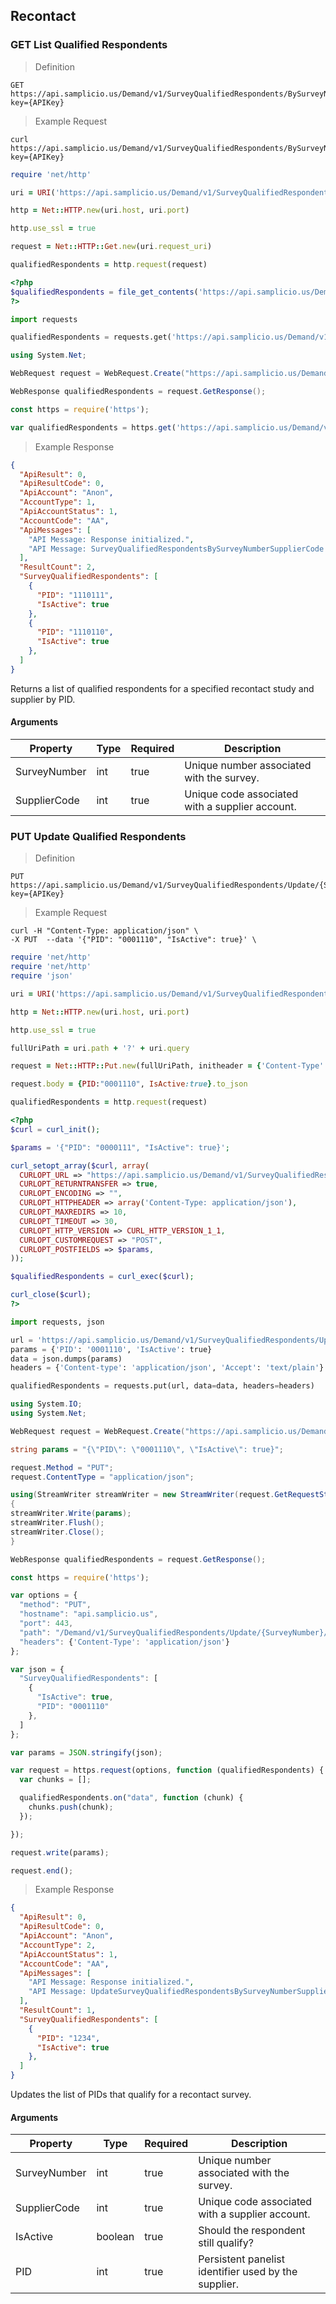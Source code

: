## Recontact

### GET List Qualified Respondents

> Definition

```plaintext
GET  https://api.samplicio.us/Demand/v1/SurveyQualifiedRespondents/BySurveyNumberSupplierCode/{SurveyNumber}/{SupplierCode}?key={APIKey}
```

> Example Request

```shell
curl https://api.samplicio.us/Demand/v1/SurveyQualifiedRespondents/BySurveyNumberSupplierCode/{SurveyNumber}/{SupplierCode}?key={APIKey}
```

```ruby
require 'net/http'

uri = URI('https://api.samplicio.us/Demand/v1/SurveyQualifiedRespondents/BySurveyNumberSupplierCode/{SurveyNumber}/{SupplierCode}?key={APIKey}')

http = Net::HTTP.new(uri.host, uri.port)

http.use_ssl = true

request = Net::HTTP::Get.new(uri.request_uri)

qualifiedRespondents = http.request(request)  
```

```php
<?php
$qualifiedRespondents = file_get_contents('https://api.samplicio.us/Demand/v1/SurveyQualifiedRespondents/BySurveyNumberSupplierCode/{SurveyNumber}/{SupplierCode}?key={APIKey}');
?>
```

```python
import requests

qualifiedRespondents = requests.get('https://api.samplicio.us/Demand/v1/SurveyQualifiedRespondents/BySurveyNumberSupplierCode/{SurveyNumber}/{SupplierCode}?key={APIKey}')
```

```csharp
using System.Net;

WebRequest request = WebRequest.Create("https://api.samplicio.us/Demand/v1/SurveyQualifiedRespondents/BySurveyNumberSupplierCode/{SurveyNumber}/{SupplierCode}?key={APIKey}");

WebResponse qualifiedRespondents = request.GetResponse();
```

```javascript
const https = require('https');

var qualifiedRespondents = https.get('https://api.samplicio.us/Demand/v1/SurveyQualifiedRespondents/BySurveyNumberSupplierCode/{SurveyNumber}/{SupplierCode}?key={APIKey}');
```

> Example Response

```json 
{
  "ApiResult": 0,
  "ApiResultCode": 0,
  "ApiAccount": "Anon",
  "AccountType": 1,
  "ApiAccountStatus": 1,
  "AccountCode": "AA",
  "ApiMessages": [
    "API Message: Response initialized.",
    "API Message: SurveyQualifiedRespondentsBySurveyNumberSupplierCode successful."
  ],
  "ResultCount": 2,
  "SurveyQualifiedRespondents": [
    {
      "PID": "1110111",
      "IsActive": true
    },
    {
      "PID": "1110110",
      "IsActive": true
    },
  ]
}
```

Returns a list of qualified respondents for a specified recontact study and supplier by PID.

#### Arguments

| Property                     | Type     | Required | Description                                                                                                                                  |
|------------------------------|----------|----------|----------------------------------------------------------------------------------------------------------------------------------------------|
| SurveyNumber                 | int      | true     | Unique number associated with the survey.                                                                                                    |
| SupplierCode                 | int      | true     | Unique code associated with a supplier account.                                                                                              |


### PUT Update Qualified Respondents

>Definition

```plaintext
PUT  https://api.samplicio.us/Demand/v1/SurveyQualifiedRespondents/Update/{SurveyNumber}/{SupplierCode}?key={APIKey}
```

>Example Request

```shell
curl -H "Content-Type: application/json" \
-X PUT  --data '{"PID": "0001110", "IsActive": true}' \ 
```

```ruby
require 'net/http'
require 'net/http'
require 'json'

uri = URI('https://api.samplicio.us/Demand/v1/SurveyQualifiedRespondents/Update/{SurveyNumber}/{SupplierCode}?key={APIKey}')

http = Net::HTTP.new(uri.host, uri.port)

http.use_ssl = true

fullUriPath = uri.path + '?' + uri.query

request = Net::HTTP::Put.new(fullUriPath, initheader = {'Content-Type' =>'application/json'})

request.body = {PID:"0001110", IsActive:true}.to_json

qualifiedRespondents = http.request(request)
```

```php
<?php
$curl = curl_init();

$params = '{"PID": "0000111", "IsActive": true}';

curl_setopt_array($curl, array(
  CURLOPT_URL => "https://api.samplicio.us/Demand/v1/SurveyQualifiedRespondents/Update/{SurveyNumber}/{SupplierCode}?key={APIKey}",
  CURLOPT_RETURNTRANSFER => true,
  CURLOPT_ENCODING => "",
  CURLOPT_HTTPHEADER => array('Content-Type: application/json'),
  CURLOPT_MAXREDIRS => 10,
  CURLOPT_TIMEOUT => 30,
  CURLOPT_HTTP_VERSION => CURL_HTTP_VERSION_1_1,
  CURLOPT_CUSTOMREQUEST => "POST",
  CURLOPT_POSTFIELDS => $params,
));

$qualifiedRespondents = curl_exec($curl);

curl_close($curl);
?>
```

```python
import requests, json

url = 'https://api.samplicio.us/Demand/v1/SurveyQualifiedRespondents/Update/{SurveyNumber}/{SupplierCode}?key={APIKey}'
params = {'PID': '0001110', 'IsActive': true}
data = json.dumps(params)
headers = {'Content-type': 'application/json', 'Accept': 'text/plain'}

qualifiedRespondents = requests.put(url, data=data, headers=headers)
```

```csharp
using System.IO;
using System.Net;

WebRequest request = WebRequest.Create("https://api.samplicio.us/Demand/v1/SurveyQualifiedRespondents/Update/{SurveyNumber}/{SupplierCode}?key={APIKey}");

string params = "{\"PID\": \"0001110\", \"IsActive\": true}";

request.Method = "PUT";
request.ContentType = "application/json";

using(StreamWriter streamWriter = new StreamWriter(request.GetRequestStream()))
{
streamWriter.Write(params);
streamWriter.Flush();
streamWriter.Close();
}

WebResponse qualifiedRespondents = request.GetResponse();
```

```javascript
const https = require('https');

var options = {
  "method": "PUT",
  "hostname": "api.samplicio.us",
  "port": 443,
  "path": "/Demand/v1/SurveyQualifiedRespondents/Update/{SurveyNumber}/{SupplierCode}?key={APIKey}",
  "headers": {'Content-Type': 'application/json'}
};

var json = {
  "SurveyQualifiedRespondents": [
    {
      "IsActive": true,
      "PID": "0001110"
    },
  ]
};

var params = JSON.stringify(json);

var request = https.request(options, function (qualifiedRespondents) {
  var chunks = [];

  qualifiedRespondents.on("data", function (chunk) {
    chunks.push(chunk);
  });

});

request.write(params);

request.end();
```

>Example Response

```json
{
  "ApiResult": 0,
  "ApiResultCode": 0,
  "ApiAccount": "Anon",
  "AccountType": 2,
  "ApiAccountStatus": 1,
  "AccountCode": "AA",
  "ApiMessages": [
    "API Message: Response initialized.",
    "API Message: UpdateSurveyQualifiedRespondentsBySurveyNumberSupplierCode successful."
  ],
  "ResultCount": 1,
  "SurveyQualifiedRespondents": [
    {
      "PID": "1234",
      "IsActive": true
    },
  ]
}
```

Updates the list of PIDs that qualify for a recontact survey. 

#### Arguments

| Property                     | Type     | Required | Description                                                                                                                                  |
|------------------------------|----------|----------|----------------------------------------------------------------------------------------------------------------------------------------------|
| SurveyNumber                 | int      | true     | Unique number associated with the survey.                                                                                                    |
| SupplierCode                 | int      | true     | Unique code associated with a supplier account.                                                                                              |
| IsActive                     | boolean  | true     | Should the respondent still qualify?                                                                                                         |
| PID                          | int      | true     | Persistent panelist identifier used by the supplier.                                                                                         |
